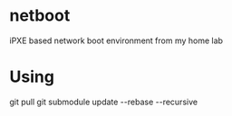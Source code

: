 # netboot
iPXE based network boot environment from my home lab

# Using
git pull
git submodule update --rebase --recursive
